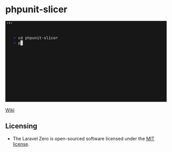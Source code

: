 # phpunit-slicer

![demo](https://raw.githubusercontent.com/abenevaut/phpunit-slicer/refs/heads/master/demo.gif)

[Wiki](https://github.com/abenevaut/phpunit-slicer/wiki)

## Licensing
- The Laravel Zero is open-sourced software licensed under the [MIT license](https://opensource.org/license/mit/).
